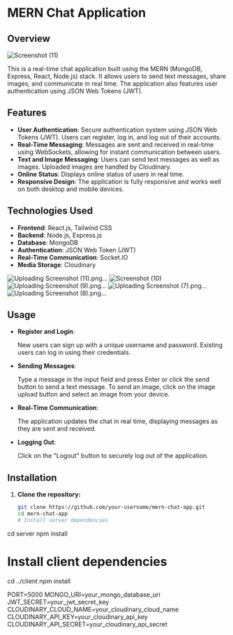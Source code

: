 # MERN Chat Application

## Overview
![Screenshot (11)](https://github.com/user-attachments/assets/c3bb797e-b4c6-4535-a85f-fdfc62193c21)

This is a real-time chat application built using the MERN (MongoDB, Express, React, Node.js) stack. It allows users to send text messages, share images, and communicate in real time. The application also features user authentication using JSON Web Tokens (JWT).

## Features
- **User Authentication**: Secure authentication system using JSON Web Tokens (JWT). Users can register, log in, and log out of their accounts.
- **Real-Time Messaging**: Messages are sent and received in real-time using WebSockets, allowing for instant communication between users.
- **Text and Image Messaging**: Users can send text messages as well as images. Uploaded images are handled by Cloudinary.
- **Online Status**: Displays online status of users in real time.
- **Responsive Design**: The application is fully responsive and works well on both desktop and mobile devices.
  
## Technologies Used
- **Frontend**: React.js, Tailwind CSS
- **Backend**: Node.js, Express.js
- **Database**: MongoDB
- **Authentication**: JSON Web Token (JWT)
- **Real-Time Communication**: Socket.IO
- **Media Storage**: Cloudinary
  
![Uploading Screenshot (11).png…]()
![Screenshot (10)](https://github.com/user-attachments/assets/3c8eeb60-b3c2-411e-8579-7f96ebf225d2)
![Uploading Screenshot (9).png…]()
![Uploading Screenshot (7).png…]()
![Uploading Screenshot (8).png…]()

## Usage

- **Register and Login**:

   New users can sign up with a unique username and password.
   Existing users can log in using their credentials.

- **Sending Messages**:

    Type a message in the input field and press Enter or click the send button to send a text message.
    To send an image, click on the image upload button and select an image from your device.

- **Real-Time Communication**:

    The application updates the chat in real time, displaying messages as they are sent and received.

- **Logging Out**:

   Click on the "Logout" button to securely log out of the application.

## Installation

1. **Clone the repository:**
   ```bash
   git clone https://github.com/your-username/mern-chat-app.git
   cd mern-chat-app
   # Install server dependencies
cd server
npm install

# Install client dependencies
cd ../client
npm install

PORT=5000
MONGO_URI=your_mongo_database_uri
JWT_SECRET=your_jwt_secret_key
CLOUDINARY_CLOUD_NAME=your_cloudinary_cloud_name
CLOUDINARY_API_KEY=your_cloudinary_api_key
CLOUDINARY_API_SECRET=your_cloudinary_api_secret
